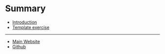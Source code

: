 # Summary

* [Introduction](README.md)
* [Template exercise](contracts/MODIFY_ME.md)

-----

* [Main Website](https://achievement.network)
* [Github](https://github.com/liquidity-network/template.achievement.network)

